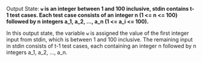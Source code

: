 Output State: **`w` is an integer between 1 and 100 inclusive, stdin contains t-1 test cases. Each test case consists of an integer n (1 <= n <= 100) followed by n integers a_1, a_2, ..., a_n (1 <= a_i <= 100).**

In this output state, the variable `w` is assigned the value of the first integer input from stdin, which is between 1 and 100 inclusive. The remaining input in stdin consists of t-1 test cases, each containing an integer n followed by n integers a_1, a_2, ..., a_n.